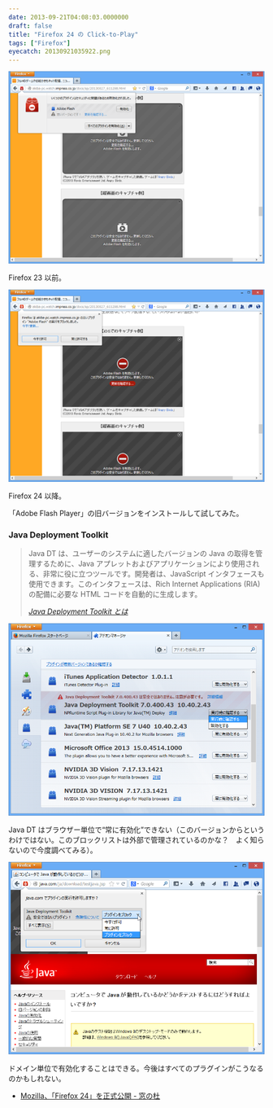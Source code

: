 ```yaml
---
date: 2013-09-21T04:08:03.0000000
draft: false
title: "Firefox 24 の Click-to-Play"
tags: ["Firefox"]
eyecatch: 20130921035922.png
---
```

<p><span itemscope itemtype="http://schema.org/Photograph"><img src="20130921035922.png" alt="f:id:daruyanagi:20130921035922p:plain" title="f:id:daruyanagi:20130921035922p:plain" class="hatena-fotolife" itemprop="image"></span></p><p>Firefox 23 以前。</p><p><span itemscope itemtype="http://schema.org/Photograph"><img src="20130921035937.png" alt="f:id:daruyanagi:20130921035937p:plain" title="f:id:daruyanagi:20130921035937p:plain" class="hatena-fotolife" itemprop="image"></span></p><p>Firefox 24 以降。</p><p>「Adobe Flash Player」の旧バージョンをインストールして試してみた。</p>

<div class="section">
<h3>Java Deployment Toolkit</h3>

<blockquote cite="http://www.java.com/ja/download/faq/deployment_toolkit.xml">
<p>Java DT は、ユーザーのシステムに適したバージョンの Java の取得を管理するために、Java アプレットおよびアプリケーションにより使用される、非常に役に立つツールです。開発者は、JavaScript インタフェースも使用できます。このインタフェースは、Rich Internet Applications (RIA) の配備に必要な HTML コードを自動的に生成します。</p>

<cite><a href="http://www.java.com/ja/download/faq/deployment_toolkit.xml">Java Deployment Toolkit &#x3068;&#x306F;</a></cite>
</blockquote>
<p><span itemscope itemtype="http://schema.org/Photograph"><img src="20130921040043.png" alt="f:id:daruyanagi:20130921040043p:plain" title="f:id:daruyanagi:20130921040043p:plain" class="hatena-fotolife" itemprop="image"></span></p><p>Java DT はブラウザー単位で“常に有効化”できない（このバージョンからというわけではない。このブロックリストは外部で管理されているのかな？　よく知らないので今度調べてみる）。</p><p><span itemscope itemtype="http://schema.org/Photograph"><img src="20130921040526.png" alt="f:id:daruyanagi:20130921040526p:plain" title="f:id:daruyanagi:20130921040526p:plain" class="hatena-fotolife" itemprop="image"></span></p><p>ドメイン単位で有効化することはできる。今後はすべてのプラグインがこうなるのかもしれない。</p>

<ul>
<li><a href="http://www.forest.impress.co.jp/docs/news/20130918_615773.html">Mozilla&#x3001;&#x300C;Firefox 24&#x300D;&#x3092;&#x6B63;&#x5F0F;&#x516C;&#x958B; - &#x7A93;&#x306E;&#x675C;</a></li>
</ul>
</div>